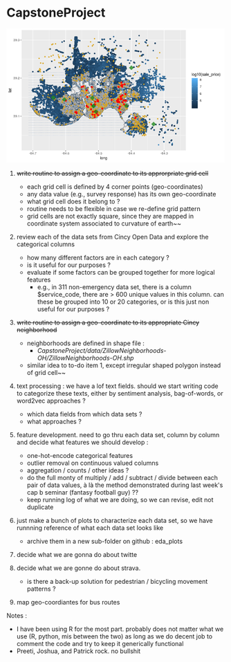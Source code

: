 # CapstoneProject

![](./plots/Rplot.png)


1. ~~write routine to assign a geo-coordinate to its approrpriate grid cell~~
	- each grid cell is defined by 4 corner points (geo-coordinates)
	- any data value (e.g., survey response) has its own geo-coordinate
	- what grid cell does it belong to ?
	- routine needs to be flexible in case we re-define grid pattern
	- grid cells are not exactly square, since they are mapped in coordinate system associated to curvature of earth~~

2. review each of the data sets from Cincy Open Data and explore the categorical columns
	- how many different factors are in each category ?
	- is it useful for our purposes ?
	- evaluate if some factors can be grouped together for more logical features
		* e.g., in 311 non-emergency data set, there is a column $service_code, there are > 600 unique values in this column. can these be grouped into 10 or 20 categories, or is this just non useful for our purposes ?

3. ~~write routine to assign a geo-coordinate to its appropriate Cincy neighborhood~~
	- neighborhoods are defined in shape file  :
		* _CapstoneProject/data/ZillowNeighborhoods-OH/ZillowNeighborhoods-OH.shp_
	- similar idea to to-do item 1, except irregular shaped polygon instead of grid cell~~

4. text processing : we have a lof text fields. should we start writing code to categorize these texts, either by sentiment analysis, bag-of-words, or word2vec approaches ?
	- which data fields from which data sets ?
	- what approaches ?

5. feature development. need to go thru each data set, column by column and decide what features we should develop :
	- one-hot-encode categorical features
	- outlier removal on continuous valued columns
	- aggregation / counts / other ideas ?
	- do the full monty of multiply / add / subtract / divide between each pair of data values, à là the method demonstrated during last week's cap b seminar (fantasy football guy) ??
	- keep running log of what we are doing, so we can revise, edit not duplicate

6. just make a bunch of plots to characterize each data set, so we have runnning reference of what each data set looks like
	- archive them in a new sub-folder on github : eda_plots

7. decide what we are gonna do about twitte

8. decide what we are gonne do about strava.
	- is there a back-up solution for pedestrian / bicycling movement patterns ?

9. map geo-coordiantes for bus routes 

Notes :

- I have been using R for the most part. probably does not matter what we use (R, python, mis between the two) as long as we do decent job to comment the code and try to keep it generically functional
-  Preeti, Joshua, and Patrick rock. no bullshit
